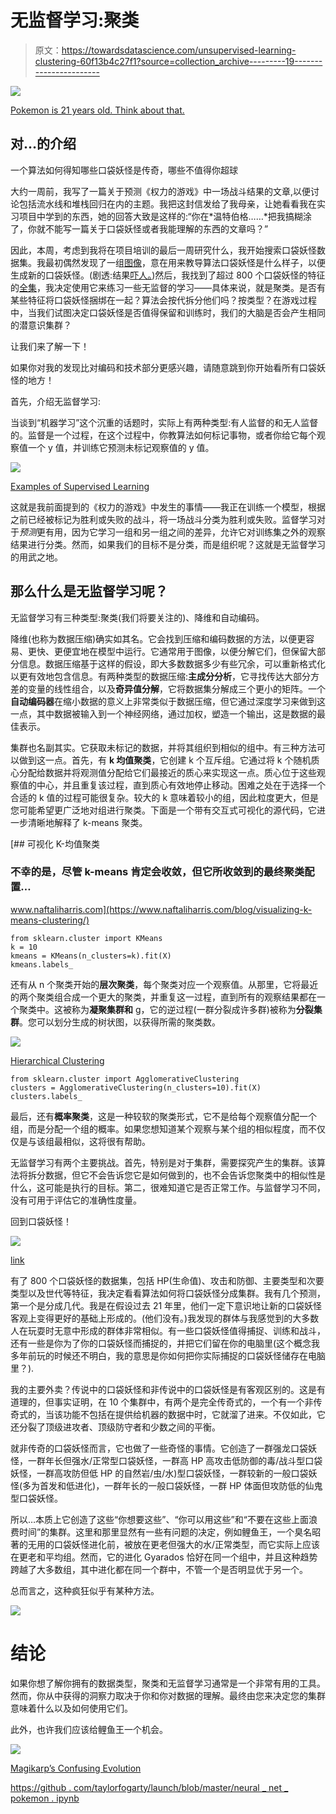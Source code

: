 # 无监督学习:聚类

> 原文：<https://towardsdatascience.com/unsupervised-learning-clustering-60f13b4c27f1?source=collection_archive---------19----------------------->

![](img/ac7a7b785ff5fab22a625ce50677d20d.png)

[Pokemon is 21 years old. Think about that.](https://modojo.com/article/23519/pokeacutemon-turns-21-years-old-today)

## 对…的介绍

一个算法如何得知哪些口袋妖怪是传奇，哪些不值得你超球

大约一周前，我写了一篇关于预测《权力的游戏》中一场战斗结果的文章,以便讨论包括流水线和堆栈回归在内的主题。我把这封信发给了我母亲，让她看看我在实习项目中学到的东西，她的回答大致是这样的:“你在*温特伯格……*把我搞糊涂了，你就不能写一篇关于口袋妖怪或者我能理解的东西的文章吗？”

因此，本周，考虑到我将在项目培训的最后一周研究什么，我开始搜索口袋妖怪数据集。我最初偶然发现了一组[图像](https://www.kaggle.com/kvpratama/pokemon-images-dataset)，意在用来教导算法口袋妖怪是什么样子，以便生成新的口袋妖怪。(剧透:结果[吓人。](https://boingboing.net/2019/05/13/ai-generated-pokemon-that-shou.html))然后，我找到了超过 800 个口袋妖怪的特征的[全集](https://www.kaggle.com/rounakbanik/pokemon)，我决定使用它来练习一些无监督的学习——具体来说，就是聚类。是否有某些特征将口袋妖怪捆绑在一起？算法会按代拆分他们吗？按类型？在游戏过程中，当我们试图决定口袋妖怪是否值得保留和训练时，我们的大脑是否会产生相同的潜意识集群？

让我们来了解一下！

如果你对我的发现比对编码和技术部分更感兴趣，请随意跳到你开始看所有口袋妖怪的地方！

首先，介绍无监督学习:

当谈到“机器学习”这个沉重的话题时，实际上有两种类型:有人监督的和无人监督的。监督是一个过程，在这个过程中，你教算法如何标记事物，或者你给它每个观察值一个 y 值，并训练它预测未标记观察值的 y 值。

![](img/d3f03c53b972cfd09ba831de40e08ae3.png)

[Examples of Supervised Learning](https://medium.com/@canburaktumer/machine-learning-basics-with-examples-part-2-supervised-learning-e2b740ff014c)

这就是我前面提到的《权力的游戏》中发生的事情——我正在训练一个模型，根据之前已经被标记为胜利或失败的战斗，将一场战斗分类为胜利或失败。监督学习对于*预测*更有用，因为它学习一组和另一组之间的差异，允许它对训练集之外的观察结果进行分类。然而，如果我们的目标不是分类，而是组织呢？这就是无监督学习的用武之地。

## 那么什么是无监督学习呢？

无监督学习有三种类型:聚类(我们将要关注的)、降维和自动编码。

降维(也称为数据压缩)确实如其名。它会找到压缩和编码数据的方法，以便更容易、更快、更便宜地在模型中运行。它通常用于图像，以便分解它们，但保留大部分信息。数据压缩基于这样的假设，即大多数数据多少有些冗余，可以重新格式化以更有效地包含信息。有两种类型的数据压缩:**主成分分析**，它寻找传达大部分方差的变量的线性组合，以及**奇异值分解**，它将数据集分解成三个更小的矩阵。一个**自动编码器**在缩小数据的意义上非常类似于数据压缩，但它通过深度学习来做到这一点，其中数据被输入到一个神经网络，通过加权，塑造一个输出，这是数据的最佳表示。

集群也名副其实。它获取未标记的数据，并将其组织到相似的组中。有三种方法可以做到这一点。首先，有 **k 均值聚类**，它创建 k 个互斥组。它通过将 k 个随机质心分配给数据并将观测值分配给它们最接近的质心来实现这一点。质心位于这些观察值的中心，并且重复该过程，直到质心有效地停止移动。困难之处在于选择一个合适的 k 值的过程可能很复杂。较大的 k 意味着较小的组，因此粒度更大，但是您可能希望更广泛地对组进行聚类。下面是一个带有交互式可视化的源代码，它进一步清晰地解释了 k-means 聚类。

[](https://www.naftaliharris.com/blog/visualizing-k-means-clustering/) [## 可视化 K-均值聚类

### 不幸的是，尽管 k-means 肯定会收敛，但它所收敛到的最终聚类配置…

www.naftaliharris.com](https://www.naftaliharris.com/blog/visualizing-k-means-clustering/) 

```
from sklearn.cluster import KMeans
k = 10
kmeans = KMeans(n_clusters=k).fit(X)
kmeans.labels_
```

还有从 n 个聚类开始的**层次聚类**，每个聚类对应一个观察值。从那里，它将最近的两个聚类组合成一个更大的聚类，并重复这一过程，直到所有的观察结果都在一个聚类中。这被称为**凝聚集群和** g，它的逆过程(一群分裂成许多群)被称为**分裂集群**。您可以划分生成的树状图，以获得所需的聚类数。

![](img/11d60fed3be41b7c5aa5931ade39971c.png)

[Hierarchical Clustering](https://www.google.com/url?sa=i&source=images&cd=&cad=rja&uact=8&ved=2ahUKEwi5yMjvquniAhWjr1kKHRxlAaUQjhx6BAgBEAM&url=http%3A%2F%2Fwww.datanovia.com%2Fen%2Fwp-content%2Fuploads%2Fdn-tutorials%2F003-hierarchical-clustering-in-r%2Ffigures%2F&psig=AOvVaw0v7aKEXXyoh_X-GwO543SL&ust=1560614099551261)

```
from sklearn.cluster import AgglomerativeClustering
clusters = AgglomerativeClustering(n_clusters=10).fit(X)
clusters.labels_
```

最后，还有**概率聚类**，这是一种较软的聚类形式，它不是给每个观察值分配一个组，而是分配一个组的概率。如果您想知道某个观察与某个组的相似程度，而不仅仅是与该组最相似，这将很有帮助。

无监督学习有两个主要挑战。首先，特别是对于集群，需要探究产生的集群。该算法将拆分数据，但它不会告诉您它是如何做到的，也不会告诉您聚类中的相似性是什么，这可能是执行的目标。第二，很难知道它是否正常工作。与监督学习不同，没有可用于评估它的准确性度量。

回到口袋妖怪！

![](img/c9a70fa3cd34a206fe04887c3c3bb261.png)

[link](https://www.engadget.com/2017/01/25/you-can-now-transfer-your-old-pokemon-to-sun-and-moon/)

有了 800 个口袋妖怪的数据集，包括 HP(生命值)、攻击和防御、主要类型和次要类型以及世代等特征，我决定看看算法如何将口袋妖怪分成集群。我有几个预测，第一个是分成几代。我是在假设过去 21 年里，他们一定下意识地让新的口袋妖怪客观上变得更好的基础上形成的。(他们没有。)我发现的群体与我感觉到的大多数人在玩耍时无意中形成的群体非常相似。有一些口袋妖怪值得捕捉、训练和战斗，还有一些是你为了你的口袋妖怪而捕捉的，并把它们留在你的电脑里(这个概念我多年前玩的时候还不明白，我的意思是你如何把你实际捕捉的口袋妖怪储存在电脑里？).

我的主要外卖？传说中的口袋妖怪和非传说中的口袋妖怪是有客观区别的。这是有道理的，但事实证明，在 10 个集群中，有两个是完全传奇式的，一个有一个非传奇式的，当该功能不包括在提供给机器的数据中时，它就溜了进来。不仅如此，它还分裂了顶级进攻者、顶级防守者和少数之间的平衡。

就非传奇的口袋妖怪而言，它也做了一些奇怪的事情。它创造了一群强龙口袋妖怪，一群年长但强水/正常型口袋妖怪，一群高 HP 高攻击低防御的毒/战斗型口袋妖怪，一群高攻防但低 HP 的自然岩/虫/水)型口袋妖怪，一群较新的一般口袋妖怪(多为首发和低进化)，一群年长的一般口袋妖怪，一群 HP 体面但攻防低的仙鬼型口袋妖怪。

所以…本质上它创造了这些“你想要这些”、“你可以用这些”和“不要在这些上面浪费时间”的集群。这里和那里显然有一些有问题的决定，例如鲤鱼王，一个臭名昭著的无用的口袋妖怪进化前，被放在更老但强大的水/正常类型，而它实际上应该在更老和平均组。然而，它的进化 Gyarados 恰好在同一个组中，并且这种趋势跨越了大多数组，其中进化都在同一个群中，不管一个是否明显优于另一个。

总而言之，这种疯狂似乎有某种方法。

![](img/acf55992b2679a93295ffdb41fcf5a6b.png)

# 结论

如果你想了解你拥有的数据类型，聚类和无监督学习通常是一个非常有用的工具。然而，你从中获得的洞察力取决于你和你对数据的理解。最终由您来决定您的集群意味着什么以及如何使用它们。

此外，也许我们应该给鲤鱼王一个机会。

![](img/3653522f00c3dec7fdf0543999f9624b.png)

[Magikarp’s Confusing Evolution](https://screenrant.com/detective-pikachu-magikarp-evolve-gyarados-writer/)

[https://github . com/taylorfogarty/launch/blob/master/neural _ net _ pokemon . ipynb](https://github.com/taylorfogarty/launch/blob/master/neural_net_pokemon.ipynb)